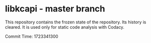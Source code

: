 # libkcapi - master branch

This repository contains the frozen state of the repository.
Its history is cleared. It is used only for static code
analysis with Codacy.

Commit Time: 1723341300